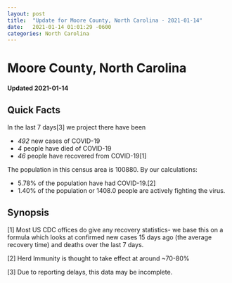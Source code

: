 ```yaml
---
layout: post
title:  "Update for Moore County, North Carolina - 2021-01-14"
date:   2021-01-14 01:01:29 -0600
categories: North Carolina
---
```


# Moore County, North Carolina
#### Updated 2021-01-14

## Quick Facts

In the last 7 days[3] we project there have been
- *492* new cases of COVID-19
- *4* people have died of COVID-19
- *46* people have recovered from COVID-19[1]

The population in this census area is 100880. By our calculations:
- 5.78% of the population have had COVID-19.[2]
- 1.40% of the population or 1408.0 people are actively fighting the virus.

## Synopsis




[1] Most US CDC offices do give any recovery statistics- we base this on a formula which looks at confirmed new cases
15 days ago (the average recovery time) and deaths over the last 7 days.

[2] Herd Immunity is thought to take effect at around ~70-80%

[3] Due to reporting delays, this data may be incomplete.
 
    